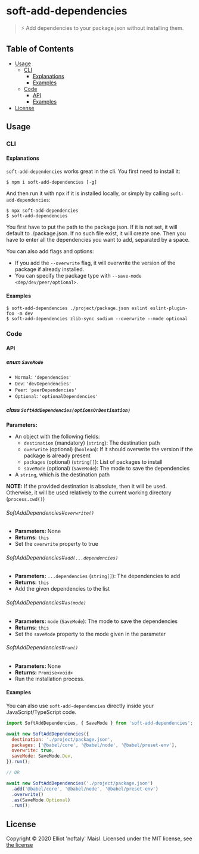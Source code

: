 # soft-add-dependencies

> ⚡️ Add dependencies to your package.json without installing them.

## Table of Contents
- [Usage](#usage)
  - [CLI](#cli)
    - [Explanations](#explanations)
    - [Examples](#examples)
  - [Code](#code)
    - [API](#api)
    - [Examples](#examples-1)
- [License](#license)

## Usage

### CLI

#### Explanations

`soft-add-dependencies` works great in the cli. You first need to install it:
```shell
$ npm i soft-add-dependencies [-g]
```

And then run it with npx if it is installed locally, or simply by calling `soft-add-dependencies`:
```
$ npx soft-add-dependencies
$ soft-add-dependencies
```

You first have to put the path to the package json. If it is not set, it will default to ./package.json. If no such file exist, it will create one.
Then you have to enter all the dependencies you want to add, separated by a space.

You can also add flags and options:
- If you add the `--overwrite` flag, it will overwrite the version of the package if already installed.
- You can specify the package type with `--save-mode <dep/dev/peer/optional>`.

#### Examples

```shell
$ soft-add-dependencies ./project/package.json eslint eslint-plugin-foo -m dev
$ soft-add-dependencies zlib-sync sodium --overwrite --mode optional
```

### Code

#### API

##### enum `SaveMode`

- `Normal`: `'dependencies'`
- `Dev`: `'devDependencies'`
- `Peer`: `'peerDependencies'`
- `Optional`: `'optionalDependencies'`

##### class `SoftAddDependencies(optionsOrDestination)`

**Parameters:**
- An object with the following fields:
  - `destination` (mandatory) (`string`): The destination path
  - `overwrite` (optional) (`boolean`): If it should overwrite the version if the package is already present
  - `packages` (optional) (`string[]`): List of packages to install
  - `saveMode` (optional) (`SaveMode`): The mode to save the dependencies
- A `string`, which is the destination path

**NOTE:** If the provided destination is absolute, then it will be used. Otherwise, it will be used relatively to the current working directory (`process.cwd()`)

###### SoftAddDependencies#`overwrite()`

- **Parameters:** None
- **Returns:** `this`
- Set the `overwrite` property to true

###### SoftAddDependencies#`add(...dependencies)`

- **Parameters:** `...dependencies` (`string[]`): The dependencies to add
- **Returns:** `this`
- Add the given dependencies to the list

###### SoftAddDependencies#`as(mode)`

- **Parameters:** `mode` (`SaveMode`): The mode to save the dependencies
- **Returns:** `this`
- Set the `saveMode` property to the mode given in the parameter

###### SoftAddDependencies#`run()`

- **Parameters:** None
- **Returns:** `Promise<void>`
- Run the installation process.

#### Examples

You can also use `soft-add-dependencies` directly inside your JavaScript/TypeScript code.
```js
import SoftAddDependencies, { SaveMode } from 'soft-add-dependencies';

await new SoftAddDependencies({
  destination: './project/package.json',
  packages: ['@babel/core', '@babel/node', '@babel/preset-env'],
  overwrite: true,
  saveMode: SaveMode.Dev,
}).run();

// OR

await new SoftAddDependencies('./project/package.json')
  .add('@babel/core', '@babel/node', '@babel/preset-env')
  .overwrite()
  .as(SaveMode.Optional)
  .run();
```

## License

Copyright © 2020 Elliot 'noftaly' Maisl. Licensed under the MIT license, see [the license](./LICENSE)
